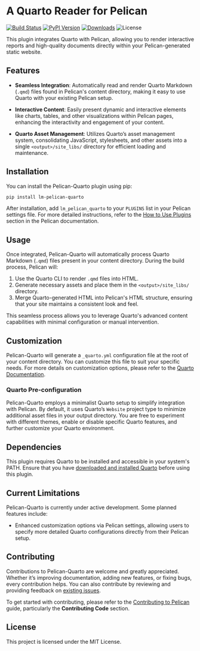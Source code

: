 # A Quarto Reader for Pelican

[![Build Status](https://img.shields.io/github/actions/workflow/status/lmuenter/pelican-quarto/main.yml?branch=main)](https://github.com/lmuenter/pelican-quarto/actions)
[![PyPI Version](https://img.shields.io/pypi/v/lm-pelican-quarto)](https://pypi.org/project/lm-pelican-quarto/)
[![Downloads](https://img.shields.io/pypi/dm/lm-pelican-quarto)](https://pypi.org/project/lm-pelican-quarto/)
![License](https://img.shields.io/pypi/l/lm-pelican-quarto?color=blue)

This plugin integrates Quarto with Pelican, allowing you to render interactive reports and high-quality documents directly within your Pelican-generated static website.

## Features

- **Seamless Integration**: Automatically read and render Quarto Markdown (`.qmd`) files found in Pelican's content directory, making it easy to use Quarto with your existing Pelican setup.

- **Interactive Content**: Easily present dynamic and interactive elements like charts, tables, and other visualizations within Pelican pages, enhancing the interactivity and engagement of your content.

- **Quarto Asset Management**: Utilizes Quarto’s asset management system, consolidating JavaScript, stylesheets, and other assets into a single `<output>/site_libs/` directory for efficient loading and maintenance.

## Installation

You can install the Pelican-Quarto plugin using pip:

```bash
pip install lm-pelican-quarto
```

After installation, add `lm_pelican_quarto` to your `PLUGINS` list in your Pelican settings file. For more detailed instructions, refer to the [How to Use Plugins](https://docs.getpelican.com/en/latest/plugins.html#how-to-use-plugins) section in the Pelican documentation.

## Usage

Once integrated, Pelican-Quarto will automatically process Quarto Markdown (`.qmd`) files present in your content directory. During the build process, Pelican will:

1. Use the Quarto CLI to render `.qmd` files into HTML.
2. Generate necessary assets and place them in the `<output>/site_libs/` directory.
3. Merge Quarto-generated HTML into Pelican's HTML structure, ensuring that your site maintains a consistent look and feel.

This seamless process allows you to leverage Quarto's advanced content capabilities with minimal configuration or manual intervention.

## Customization

Pelican-Quarto will generate a `_quarto.yml` configuration file at the root of your content directory. You can customize this file to suit your specific needs. For more details on customization options, please refer to the [Quarto Documentation](https://quarto.org/docs/projects/quarto-projects.html).

### Quarto Pre-configuration

Pelican-Quarto employs a minimalist Quarto setup to simplify integration with Pelican. By default, it uses Quarto’s `Website` project type to minimize additional asset files in your output directory. You are free to experiment with different themes, enable or disable specific Quarto features, and further customize your Quarto environment.

## Dependencies

This plugin requires Quarto to be installed and accessible in your system's PATH. Ensure that you have [downloaded and installed Quarto](https://quarto.org/docs/download/) before using this plugin.

## Current Limitations

Pelican-Quarto is currently under active development. Some planned features include:

- Enhanced customization options via Pelican settings, allowing users to specify more detailed Quarto configurations directly from their Pelican setup.

## Contributing

Contributions to Pelican-Quarto are welcome and greatly appreciated. Whether it’s improving documentation, adding new features, or fixing bugs, every contribution helps. You can also contribute by reviewing and providing feedback on [existing issues][existing issues].

To get started with contributing, please refer to the [Contributing to Pelican][Contributing to Pelican] guide, particularly the **Contributing Code** section.

[existing issues]: https://github.com/lmuenter/pelican-quarto/issues
[Contributing to Pelican]: https://docs.getpelican.com/en/latest/contribute.html

## License

This project is licensed under the MIT License.
